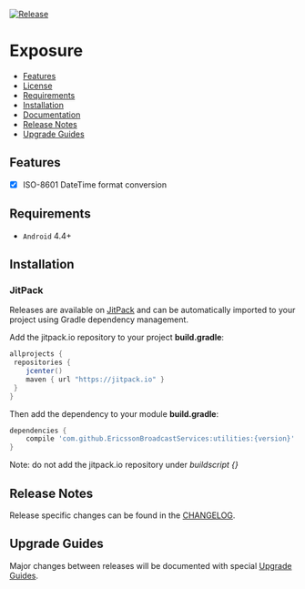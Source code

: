 [![Release](https://jitpack.io/v/EricssonBroadcastServices/AndroidClientUtilities.svg)](https://jitpack.io/#EricssonBroadcastServices/AndroidClientUtilities)

# Exposure

* [Features](#features)
* [License](https://github.com/EricssonBroadcastServices/AndroidClientUtilities/blob/master/LICENSE)
* [Requirements](#requirements)
* [Installation](#installation)
* [Documentation](https://jitpack.io/com/github/EricssonBroadcastServices/AndroidClientUtilities/master-SNAPSHOT/javadoc/)
* [Release Notes](#release-notes)
* [Upgrade Guides](#upgrade-guides)

## Features

- [x] ISO-8601 DateTime format conversion

## Requirements

* `Android` 4.4+

## Installation

### JitPack
Releases are available on [JitPack](https://jitpack.io/#EricssonBroadcastServices/AndroidClientUtilities) and can be automatically imported to your project using Gradle dependency management.

Add the jitpack.io repository to your project **build.gradle**:
```gradle
allprojects {
 repositories {
    jcenter()
    maven { url "https://jitpack.io" }
 }
}
```

Then add the dependency to your module **build.gradle**:
```gradle
dependencies {
    compile 'com.github.EricssonBroadcastServices:utilities:{version}'
}
```

Note: do not add the jitpack.io repository under *buildscript {}*

## Release Notes
Release specific changes can be found in the [CHANGELOG](https://github.com/EricssonBroadcastServices/AndroidClientUtilities/blob/master/CHANGELOG.md).

## Upgrade Guides
Major changes between releases will be documented with special [Upgrade Guides](https://github.com/EricssonBroadcastServices/AndroidClientUtilities/blob/master/UPGRADE_GUIDE.md).
